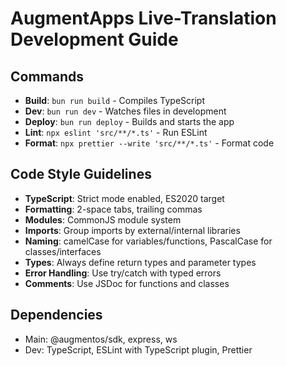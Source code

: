 # AugmentApps Live-Translation Development Guide

## Commands
- **Build**: `bun run build` - Compiles TypeScript
- **Dev**: `bun run dev` - Watches files in development
- **Deploy**: `bun run deploy` - Builds and starts the app
- **Lint**: `npx eslint 'src/**/*.ts'` - Run ESLint
- **Format**: `npx prettier --write 'src/**/*.ts'` - Format code

## Code Style Guidelines
- **TypeScript**: Strict mode enabled, ES2020 target
- **Formatting**: 2-space tabs, trailing commas
- **Modules**: CommonJS module system
- **Imports**: Group imports by external/internal libraries
- **Naming**: camelCase for variables/functions, PascalCase for classes/interfaces
- **Types**: Always define return types and parameter types
- **Error Handling**: Use try/catch with typed errors
- **Comments**: Use JSDoc for functions and classes

## Dependencies
- Main: @augmentos/sdk, express, ws
- Dev: TypeScript, ESLint with TypeScript plugin, Prettier